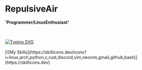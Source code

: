 # RepulsiveAir
**'Programmer/LinuxEnthusiast'**

<br>
<br>
<a href="https://git.io/typing-svg"><img src="https://readme-typing-svg.demolab.com?font=JetBrainsMono+Nerd+Font&weight=900&size=33&pause=1000&random=false&width=435&lines=I+use+arch+btw" alt="Typing SVG" /></a>
<br>
<br>
[![My Skills](https://skillicons.dev/icons?i=linux,arch,python,c,rust,discord,vim,neovim,gmail,github,bash)](https://skillicons.dev)
